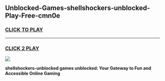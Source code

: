
## Unblocked-Games-shellshockers-unblocked-Play-Free-cmn0e
<h3>
<a href="https://premium76.site?title=shellshockers-unblocked&ref=20M">CLICK TO PLAY</a></h3>
<hr>

<h3>
<a href="https://premium76.site?title=shellshockers-unblocked&ref=20M">CLICK 2 PLAY</a>
  
</h3>

<a href="https://premium76.site?title=shellshockers-unblocked&ref=19M"><img src="https://clearcache.store/games.png"></a>


**shellshockers-unblocked games unblocked: Your Gateway to Fun and Accessible Online Gaming**
